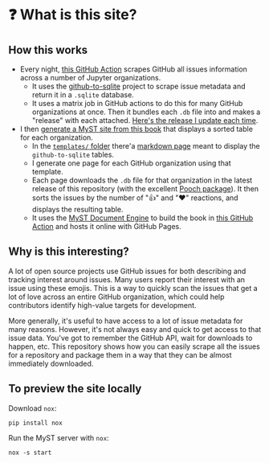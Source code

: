 # ❓ What is this site?

## How this works

- Every night, [this GitHub Action](https://github.com/jupyter/issue-data/blob/main/.github/workflows/release.yml) scrapes GitHub all issues information across a number of Jupyter organizations.
  - It uses the [github-to-sqlite](https://datasette.io/tools/github-to-sqlite) project to scrape issue metadata and return it in a `.sqlite` database.
  - It uses a matrix job in GitHub actions to do this for many GitHub organizations at once. Then it bundles each `.db` file into and makes a "release" with each attached. [Here's the release I update each time](https://github.com/jupyter/issue-data/releases/tag/latest).
- I then [generate a MyST site from this book](https://github.com/jupyter/issue-data/blob/main/book) that displays a sorted table for each organization.
  - In the [`templates/` folder](https://github.com/jupyter/issue-data/tree/main/templates) there'a [markdown page](https://github.com/jupyter/issue-data/blob/main/templates/table.md) meant to display the `github-to-sqlite` tables.
  - I generate one page for each GitHub organization using that template.
  - Each page downloads the `.db` file for that organization in the latest release of this repository (with the excellent [Pooch package](https://github.com/fatiando/pooch)). It then sorts the issues by the number of "👍" and "❤️" reactions, and displays the resulting table.
  - It uses the [MyST Document Engine](https://mystmd.org) to build the book in [this GitHub Action](https://github.com/jupyter/issue-data/blob/main/.github/workflows/book.yml) and hosts it online with GitHub Pages.

## Why is this interesting?

A lot of open source projects use GitHub issues for both describing and tracking interest around issues. Many users report their interest with an issue using these emojis. This is a way to quickly scan the issues that get a lot of love across an entire GitHub organization, which could help contributors identify high-value targets for development.

More generally, it's useful to have access to a lot of issue metadata for many reasons. However, it's not always easy and quick to get access to that issue data. You've got to remember the GitHub API, wait for downloads to happen, etc. This repository shows how you can easily scrape all the issues for a repository and package them in a way that they can be almost immediately downloaded.

## To preview the site locally

Download `nox`:

```
pip install nox
```

Run the MyST server with `nox`:

```
nox -s start
```
